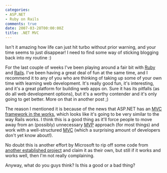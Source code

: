 ```yaml
---
categories:
- ASP.NET
- Ruby on Rails
comments: true
date: 2007-03-28T00:00:00Z
title: .NET MVC
---
```


Isn't it amazing how life can just hit turbo without prior warning, and your time seems to just disappear!  I need to find some way of sticking blogging back into my routine :)

For the last couple of weeks I've been playing around a fair bit with <a href="http://www.ruby-lang.org/" title="Ruby">Ruby</a> and <a href="http://www.rubyonrails.org/" title="Ruby on Rails">Rails</a>.  I've been having a great deal of fun at the same time, and I recommend it to any of you who are thinking of taking up some of your own time with learning web development.  It's really good fun, it's interesting, and it's a great platform for building web apps on.  Sure it has its pitfalls (as do all web development options), but it's a worthy contender and it's only going to get better.  More on that in another post ;)

The reason I mentioned it is because of the news that ASP.NET has an <a href="http://codebetter.com/blogs/jeffrey.palermo/archive/posts/Big-News-_2D00_-MVC-framework-for-ASP.NET-in-the-works-_2D00_-level-300.aspx">MVC framework in the works</a>, which looks like it's going to be very similar to the way Rails works.  I think this is a good thing as it'll force people to move away from an (possibly) unnecessary <a href="http://msdn.microsoft.com/msdnmag/issues/06/08/DesignPatterns/default.aspx" title="MVP">MVP</a> approach (for most things) and work with a well-structured <a href="http://en.wikipedia.org/wiki/Model-view-controller" title="MVC">MVC</a> (which a surprising amount of developers don't yet know about!).

No doubt this is another effort by Microsoft to rip off some code from <a href="http://www.castleproject.org/monorail/index.html" title="MonoRail">another established project</a> and claim it as their own, but still if it works and works well, then I'm not really complaining.

Anyway, what do you guys think? Is this a good or a bad thing?
